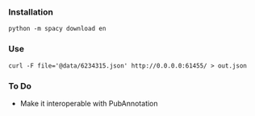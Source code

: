 ### Installation

`python -m spacy download en`

### Use

`curl -F file='@data/6234315.json' http://0.0.0.0:61455/ > out.json`

### To Do

* Make it interoperable with PubAnnotation





